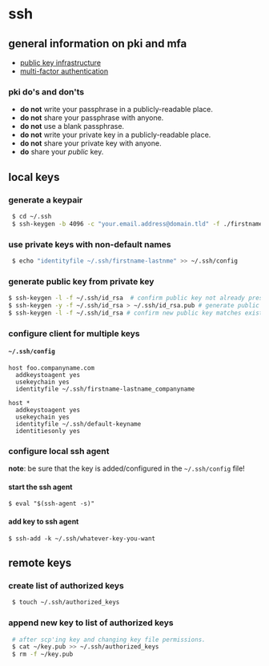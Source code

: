 ssh
===

## general information on pki and mfa

  * [public key infrastructure](http://en.wikipedia.org/wiki/public-key_infrastructure)
  * [multi-factor authentication](http://en.wikipedia.org/wiki/multi-factor_authentication)

### pki do's and don'ts

  * **do not** write your passphrase in a publicly-readable place.
  * **do not** share your passphrase with anyone.
  * **do not** use a blank passphrase.
  * **do not** write your private key in a publicly-readable place.
  * **do not** share your private key with anyone.
  * **do** share your _public_ key.

## local keys

### generate a keypair

```bash
 $ cd ~/.ssh
 $ ssh-keygen -b 4096 -c "your.email.address@domain.tld" -f ./firstname-lastname
```

### use private keys with non-default names

```bash
 $ echo "identityfile ~/.ssh/firstname-lastnme" >> ~/.ssh/config
```

### generate public key from private key

```bash
$ ssh-keygen -l -f ~/.ssh/id_rsa  # confirm public key not already present in cwd.
$ ssh-keygen -y -f ~/.ssh/id_rsa > ~/.ssh/id_rsa.pub # generate public key.
$ ssh-keygen -l -f ~/.ssh/id_rsa # confirm new public key matches existing private key.
```

### configure client for multiple keys

#### `~/.ssh/config`

```
host foo.companyname.com
  addkeystoagent yes
  usekeychain yes
  identityfile ~/.ssh/firstname-lastname_companyname

host *
  addkeystoagent yes
  usekeychain yes
  identityfile ~/.ssh/default-keyname
  identitiesonly yes
```

### configure local ssh agent

**note**: be sure that the key is added/configured in the `~/.ssh/config` file!

#### start the ssh agent

```
$ eval "$(ssh-agent -s)"
```

#### add key to ssh agent

```
$ ssh-add -k ~/.ssh/whatever-key-you-want
```

## remote keys

### create list of authorized keys

```bash
 $ touch ~/.ssh/authorized_keys
```

### append new key to list of authorized keys

```bash
 # after scp'ing key and changing key file permissions.
 $ cat ~/key.pub >> ~/.ssh/authorized_keys
 $ rm -f ~/key.pub
```
